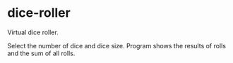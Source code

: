 # dice-roller
Virtual dice roller.

Select the number of dice and dice size.
Program shows the results of rolls and the sum of all rolls.